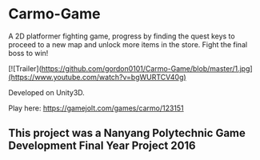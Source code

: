 # Carmo-Game
A 2D platformer fighting game, progress by finding the quest keys to proceed to a new map and unlock more items in the store. Fight the final boss to win! 

[![Trailer](https://github.com/gordon0101/Carmo-Game/blob/master/1.jpg](https://www.youtube.com/watch?v=bgWURTCV40g)


Developed on Unity3D.

Play here:
https://gamejolt.com/games/carmo/123151

## This project was a Nanyang Polytechnic Game Development Final Year Project 2016
